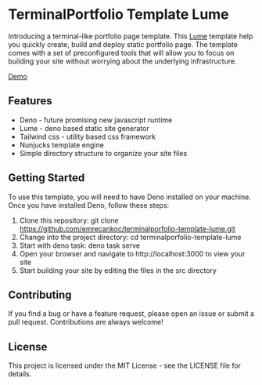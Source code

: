 
# TerminalPortfolio Template Lume
Introducing a terminal-like portfolio page template. This [Lume](https://lume.land/) template help you quickly create, build and deploy static portfolio page. The template comes with a set of preconfigured tools that will allow you to focus on building your site without worrying about the underlying infrastructure.

[Demo](https://low-frog-79.deno.dev/)

## Features
- Deno - future promising new javascript runtime
- Lume - deno based static site generator
- Tailwind css - utility based css framework
- Nunjucks template engine
- Simple directory structure to organize your site files

## Getting Started
To use this template, you will need to have Deno installed on your machine. Once you have installed Deno, follow these steps:

1. Clone this repository: git clone https://github.com/emrecankoc/terminalporfolio-template-lume.git
2. Change into the project directory: cd terminalporfolio-template-lume
3. Start with deno task: deno task serve
4. Open your browser and navigate to http://localhost:3000 to view your site
5. Start building your site by editing the files in the src directory

## Contributing
If you find a bug or have a feature request, please open an issue or submit a pull request. Contributions are always welcome!

## License
This project is licensed under the MIT License - see the LICENSE file for details.
